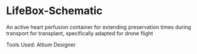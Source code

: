 # LifeBox-Schematic
An active heart perfusion container for extending preservation times during transport for transplant, specifically adapted for drone flight

Tools Used: Altium Designer
